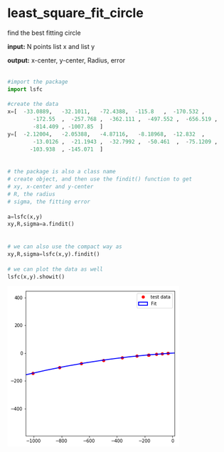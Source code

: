 # least_square_fit_circle

find the best fitting circle

**input:** N points list x and list y

**output:** x-center, y-center, Radius, error

```python

#import the package
import lsfc

#create the data
x=[  -33.0889,   -32.1011,   -72.4388,  -115.8   ,  -170.532 ,
        -172.55  ,  -257.768 ,  -362.111 ,  -497.552 ,  -656.519 ,
        -814.409 , -1007.85  ]
y=[  -2.12004,   -2.05388,   -4.87116,   -8.18968,  -12.832  ,
        -13.0126 ,  -21.1943 ,  -32.7992 ,  -50.461  ,  -75.1209 ,
       -103.938  , -145.071  ]


# the package is also a class name
# create object, and then use the findit() function to get 
# xy, x-center and y-center
# R, the radius
# sigma, the fitting error

a=lsfc(x,y)
xy,R,sigma=a.findit()


# we can also use the compact way as
xy,R,sigma=lsfc(x,y).findit()

# we can plot the data as well
lsfc(x,y).showit()

```



![alt text](download.png)


